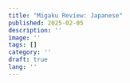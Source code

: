 ```yaml
---
title: "Migaku Review: Japanese"
published: 2025-02-05
description: ''
image: ''
tags: []
category: ''
draft: true 
lang: ''
---
```


